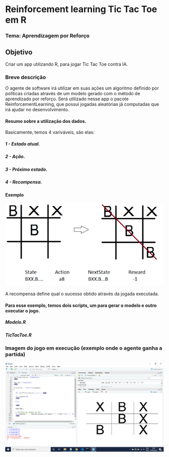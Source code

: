# Reinforcement learning Tic Tac Toe em R

### Tema: Aprendizagem por Reforço

## Objetivo
Criar um app utilizando R, para jogar Tic Tac Toe contra IA.

### Breve descrição
O agente de software irá utilizar em suas ações um algoritmo definido por políticas criadas através de um modelo gerado com o método de aprendizado por reforço. Será utilizado nesse app o pacote ReinforcementLearning, que possui jogadas aleatórias já computadas que irá ajudar no desenvolvimento.

#### Resumo sobre a utilização dos dados.

Basicamente, temos 4 variváveis, são elas: 

##### 1 - Estado atual.
##### 2 - Ação.
##### 3 - Próximo estado.
##### 4 - Recompensa.

#### Exemplo

![Alt text](https://github.com/pbitalo/reinforcement_learning_tic_tac_toe_R/blob/master/exemplo_jogada_teorica.png?raw=true)

A recompensa define qual o sucesso obtido através da jogada executada.

#### Para esse exemplo, temos dois scripts, um para gerar o modelo e outro executar o jogo.

##### Modelo.R
##### TicTacToe.R

### Imagem do jogo em execução (exemplo onde o agente ganha a partida)
![Alt text](https://github.com/pbitalo/reinforcement_learning_tic_tac_toe_R/blob/master/PartidaTicTacToeExemplo1.png?raw=true)
